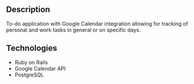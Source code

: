 ## Description

To-do application with Google Calendar integration allowing for tracking of personal and work tasks in general or on specific days.

## Technologies

* Ruby on Rails
* Google Calendar API
* PostgreSQL
